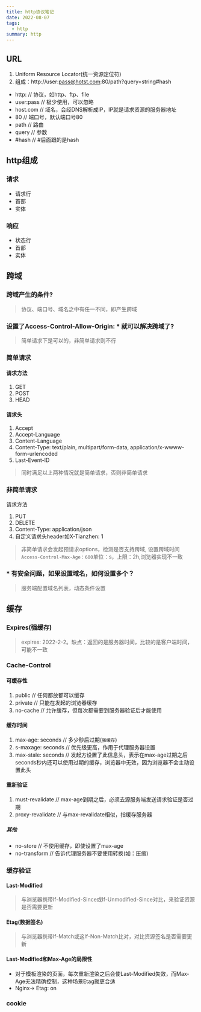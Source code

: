 ```yaml
---
title: http协议笔记
date: 2022-08-07
tags:
  - http
summary: http
---
```

## URL
1. Uniform Resource Locator(统一资源定位符)
2. 组成：http://user:pass@hotst.com:80/path?query=string#hash
* http: // 协议，如http、ftp、file
* user:pass // 极少使用，可以忽略
* host.com // 域名，会经DNS解析成IP，IP就是请求资源的服务器地址
* 80 // 端口号，默认端口号80
* path // 路由
* query // 参数
* \#hash // #后面跟的是hash

## http组成
### 请求
* 请求行
* 首部
* 实体
### 响应
* 状态行
* 首部
* 实体
## 跨域
### 跨域产生的条件? 
> 协议、端口号、域名之中有任一不同，即产生跨域
### 设置了Access-Control-Allow-Origin: * 就可以解决跨域了?
> 简单请求下是可以的，非简单请求则不行
### 简单请求
#### 请求方法
1. GET
2. POST
3. HEAD
#### 请求头
1. Accept
2. Accept-Language
3. Content-Language
4. Content-Type: text/plain, multipart/form-data, application/x-wwww-form-urlencoded
5. Last-Event-ID
> 同时满足以上两种情况就是简单请求，否则非简单请求
### 非简单请求
请求方法
1. PUT
2. DELETE
3. Content-Type: application/json
4. 自定义请求头header如X-Tianzhen: 1

> 非简单请求会发起预请求options，检测是否支持跨域, 设置跨域时间 `Access-Control-Max-Age：600`单位：s，上限：2h,浏览器实现不一致
### \* 有安全问题，如果设置域名，如何设置多个？
> 服务端配置域名列表，动态条件设置
## 缓存
### Expires(强缓存)
> expires: 2022-2-2。缺点：返回的是服务器时间，比较的是客户端时间，可能不一致
### Cache-Control
#### 可缓存性
1. public // 任何都放都可以缓存
2. private // 只能在发起的浏览器缓存
3. no-cache // 允许缓存，但每次都需要到服务器验证后才能使用
#### 缓存时间
1. max-age: seconds // 多少秒后过期(`强缓存`)
2. s-maxage: seconds // 优先级更高，作用于代理服务器设置
3. max-stale: seconds // 发起方设置了此信息头，表示在max-age过期之后seconds秒内还可以使用过期的缓存，浏览器中无效，因为浏览器不会主动设置此头
#### 重新验证
1. must-revalidate // max-age到期之后，必须去源服务端发送请求验证是否过期
1. proxy-revalidate // 与max-revalidate相似，指缓存服务器
##### 其他
* no-store // 不使用缓存，即使设置了max-age
* no-transform // 告诉代理服务器不要使用转换(如：压缩)
### 缓存验证
#### Last-Modified
> 与浏览器携带If-Modified-Since或If-Unmodified-Since对比，来验证资源是否需要更新
#### Etag(数据签名)
> 与浏览器携带If-Match或这If-Non-Match比对，对比资源签名是否需要更新
#### Last-Modified和Max-Age的局限性
* 对于模板渲染的页面，每次重新渲染之后会使Last-Modified失效，而Max-Age无法精确控制，这种场景Etag就更合适
* Nginx-> Etag: on
### cookie